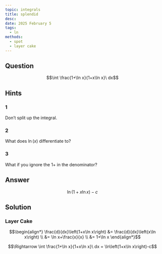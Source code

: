 ```yaml
---
topic: integrals
title: splendid
desc: 
date: 2025 February 5
tags:
  - ln
methods:
  - spot
  - layer cake
---
```



## Question
```math
\int \frac{1+\ln x}{1+x\ln x}\ dx
```


## Hints

### 1
Don’t split up the integral.

### 2
What does $\ln(x)$ differentiate to?

### 3
What if you ignore the $1+$ in the denominator?


## Answer
```math
\ln\left(1+x\ln x\right)-c
```


## Solution

### Layer Cake
```math
\begin{align*}
  \frac{d}{dx}\left(1+x\ln x\right)
    &= \frac{d}{dx}\left(x\ln x\right)
  \\ &= \ln x+\frac{x}{x}
  \\ &= 1+\ln x
\end{align*}
```

```math
\Rightarrow \int \frac{1+\ln x}{1+x\ln x}\ dx
  = \ln\left(1+x\ln x\right)-c
```
